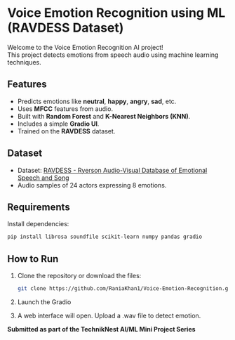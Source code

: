# Voice Emotion Recognition using ML (RAVDESS Dataset)

Welcome to the Voice Emotion Recognition AI project!  
This project detects emotions from speech audio using machine learning techniques.  

## Features

- Predicts emotions like **neutral**, **happy**, **angry**, **sad**, etc.
- Uses **MFCC** features from audio.
- Built with **Random Forest** and **K-Nearest Neighbors (KNN)**.
- Includes a simple **Gradio UI**.
- Trained on the **RAVDESS** dataset.

## Dataset

- Dataset: [RAVDESS - Ryerson Audio-Visual Database of Emotional Speech and Song](https://www.kaggle.com/datasets/uwrfkaggler/ravdess-emotional-speech-audio)
- Audio samples of 24 actors expressing 8 emotions.

## Requirements

Install dependencies:

```bash
pip install librosa soundfile scikit-learn numpy pandas gradio
````

## How to Run

1. Clone the repository or download the files:

   ```bash
   git clone https://github.com/RaniaKhan1/Voice-Emotion-Recognition.git

   ```
2. Launch the Gradio 
3. A web interface will open. Upload a .wav file to detect emotion.

**Submitted as part of the TechnikNest AI/ML Mini Project Series** 


